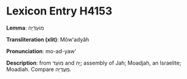 # Lexicon Entry H4153

**Lemma**: מוֹעַדְיָה

**Transliteration (xlit)**: Môwʻadyâh

**Pronunciation**: mo-ad-yaw'

**Description**:
from מוֹעָד and יָהּ; assembly of Jah; Moadjah, an Israelite; Moadiah. Compare מַעֲדְיָה.
